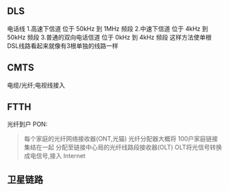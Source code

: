 
## DLS
电话线
1.高速下信道 位于 50kHz 到 1MHz 频段
2.中速下信道 位于 4kHz 到 50kHz 频段
3.普通的双向电话信道 位于 0kHz 到 4kHz 频段
这样方法使单根DSL线路看起来就像有3根单独的线路一样

## CMTS
电缆/光纤;电视线接入

## FTTH
光纤到户
PON:
> 每个家庭的光纤网络接收器(ONT,光猫)
> 光纤分配器大概将 100户家庭链接集结在一起
> 分配至链接中心局的光纤线路段接收器(OLT)
> OLT将光信号转换成电信号,接入 Internet

## 卫星链路
